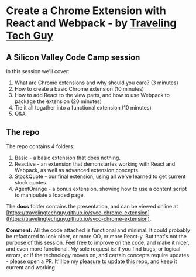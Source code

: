 # Create a Chrome Extension with React and Webpack - by [Traveling Tech Guy](http://www.TravelingTechGuy)

## A Silicon Valley Code Camp session

In this session we'll cover:

1. What are Chrome extensions and why should you care? (3 minutes)
1. How to create a basic Chrome extension (10 minutes)
1. How to add React to the view parts, and how to use Webpack to package the extension (20 minutes)
1. Tie it all togather into a functional extension (10 minutes)
1. Q&A

## The repo

The repo contains 4 folders:

1. Basic - a basic extension that does nothing.
1. Reactive - an extension that demonstartes working with React and Webpack, as well as advanced extension concepts.
1. StockQuote - our final extension, using all we've learned to get current stock quotes.
1. AgentOrange - a bonus extension, showing how to use a content script to manipulate a loaded page.

The **docs** folder contains the presentation, and can be viewed online at [https://travelingtechguy.github.io/svcc-chrome-extension](https://travelingtechguy.github.io/svcc-chrome-extension).

**Comment:** All the code attached is functional and minimal. It could probably be refactored to look nicer, or more OO, or more React-y. But that's not the purpose of this session. Feel free to improve on the code, and make it nicer, and even more functional. My sole request is: if you find bugs, or logical errors, or if the technology moves on, and certain concepts require updates - please open a PR. It'll be my pleasure to update this repo, and keep it current and working.